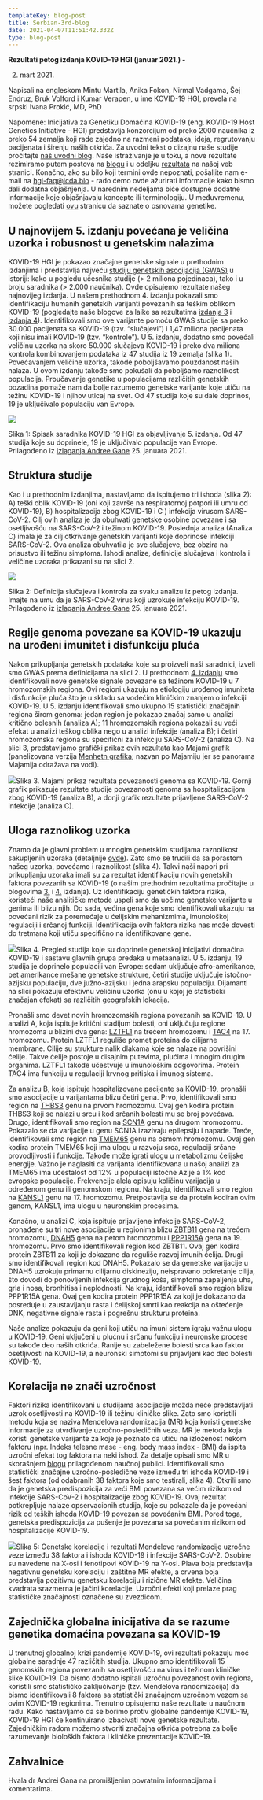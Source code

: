 ```yaml
---
templateKey: blog-post
title: Serbian-3rd-blog
date: 2021-04-07T11:51:42.332Z
type: blog-post
---
```

**Rezultati petog izdanja KOVID-19 HGI (januar 2021.) -**

2. mart 2021.

Napisali na engleskom Mintu Martila, Anika Fokon, Nirmal Vadgama, Šej Endruz, Bruk Volford i Kumar Verapen, u ime KOVID-19 HGI, prevela na srpski Ivana Prokić, MD, PhD

Napomene: Inicijativa za Genetiku Domaćina KOVID-19 (eng. KOVID-19 Host Genetics Initiative - HGI) predstavlja konzorcijum od preko 2000 naučnika iz preko 54 zemalja koji rade zajedno na razmeni podataka, ideja, regrutovanju pacijenata i širenju naših otkrića. Za uvodni tekst o dizajnu naše studije pročitajte [naš uvodni blog](https://www.covid19hg.org/sr/blog/2020-09-24-freeze-3-results/). Naše istraživanje je u toku, a nove rezultate rezimiramo putem postova na [blogu](https://www.covid19hg.org/blog/) i u odeljku [rezultata](https://www.covid19hg.org/results/r5/) na našoj veb stranici. Konačno, ako su bilo koji termini ovde nepoznati, pošaljite nam e-mail na hgi-faq@icda.bio - rado ćemo ovde ažurirati informacije kako bismo dali dodatna objašnjenja. U narednim nedeljama biće dostupne dodatne informacije koje objašnjavaju koncepte ili terminologiju. U međuvremenu, možete pogledati [ovu](https://medlineplus.gov/genetics/understanding/) stranicu da saznate o osnovama genetike.



## U najnovijem 5. izdanju povećana je veličina uzorka i robusnost u genetskim nalazima

KOVID-19 HGI je pokazao značajne genetske signale u prethodnim izdanjima i predstavlja najveću [studiju genetskih asocijacija (GWAS)](https://www.broadinstitute.org/files/styles/visuals_style/public/GWAS-Explainer-08-02-17.jpg?itok=-6sgc6nN) u istoriji: kako u pogledu učesnika studije (> 2 miliona pojedinaca), tako i u broju saradnika (> 2.000 naučnika). Ovde opisujemo rezultate našeg najnovijeg izdanja. U našem prethodnom 4. izdanju pokazali smo identifikaciju humanih genetskih varijanti povezanih sa teškim oblikom KOVID-19 (pogledajte naše blogove za laike sa rezultatima [izdanja 3](https://www.covid19hg.org/sr/blog/2020-09-24-freeze-3-results/) i [izdanja 4](https://www.covid19hg.org/blog/2020-11-24-covid-19-hgi-results-for-data-freeze-4-october-2020/)). Identifikovali smo ove varijante pomoću GWAS studije sa preko 30.000 pacijenata sa KOVID-19 (tzv. “slučajevi”) i 1,47 miliona pacijenata koji nisu imali KOVID-19 (tzv. “kontrole”). U 5. izdanju, dodatno smo povećali veličinu uzorka na skoro 50.000 slučajeva KOVID-19 i preko dva miliona kontrola kombinovanjem podataka iz 47 studija iz 19 zemalja (slika 1). Povećavanjem veličine uzorka, takođe poboljšavamo pouzdanost naših nalaza. U ovom izdanju takođe smo pokušali da poboljšamo raznolikost populacija. Proučavanje genetike u populacijama različitih genetskih pozadina pomaže nam da bolje razumemo genetske varijante koje utiču na težinu KOVID-19 i njihov uticaj na svet. Od 47 studija koje su dale doprinos, 19 je uključivalo populaciju van Evrope.



![](https://lh6.googleusercontent.com/4cBUl1jsnnjxbXsy0LHLf9XJWc1nkvTiWvv8ytQuuv9nhu96wIHriz1XoOEPVRvX0fQfgmc928oMEsv-sL9dFg6vGhqYURh54A1NYq2MG0Eh24WgJQsEfpqh31t8mTw4aqgVhHi1)



Slika 1: Spisak saradnika KOVID-19 HGI za objavljivanje 5. izdanja. Od 47 studija koje su doprinele, 19 je uključivalo populacije van Evrope. Prilagođeno iz [izlaganja Andree Gane](https://www.covid19hg.org/blog/2021-01-29-january-25-2021-meeting/) 25. januara 2021.



## Struktura studije

Kao i u prethodnim izdanjima, nastavljamo da ispitujemo tri ishoda (slika 2): A) teški oblik KOVID-19 (oni koji završe na respiratornoj potpori ili umru od KOVID-19), B) hospitalizacija zbog KOVID-19 i C ) infekcija virusom SARS-CoV-2. Cilj ovih analiza je da obuhvati genetske osobine povezane i sa osetljivošću na SARS-CoV-2 i težinom KOVID-19. Poslednja analiza (Analiza C) imala je za cilj otkrivanje genetskih varijanti koje doprinose infekciji SARS-CoV-2. Ova analiza obuhvatila je sve slučajeve, bez obzira na prisustvo ili težinu simptoma. Ishodi analize, definicije slučajeva i kontrola i veličine uzoraka prikazani su na slici 2.



![](https://lh3.googleusercontent.com/CiPW38vjnkNbh3uH_oZnulWK2cmmMRWL40vBXotyBZA_QCewk-T-3WuzaDPj5QxytFAGYWdl7cRcg-gy6h_mj5iMKMgZ0EEvyWVSt_edzZl1YhIDUyR-nh4tIoaJmxyMIsR53jNR)



Slika 2: Definicija slučajeva i kontrola za svaku analizu iz petog izdanja. Imajte na umu da je SARS-CoV-2 virus koji uzrokuje infekciju KOVID-19. Prilagođeno iz [izlaganja Andree Gane](https://www.covid19hg.org/blog/2021-01-29-january-25-2021-meeting/) 25. januara 2021.



## Regije genoma povezane sa KOVID-19 ukazuju na urođeni imunitet i disfunkciju pluća

Nakon prikupljanja genetskih podataka koje su proizveli naši saradnici, izveli smo GWAS prema definicijama na slici 2. U prethodnom [4. izdanju](https://www.covid19hg.org/blog/2020-11-24-covid-19-hgi-results-for-data-freeze-4-october-2020/) smo identifikovali nove genetske signale povezane sa težinom KOVID-19 u 7 hromozomskih regiona. Ovi regioni ukazuju na etiologiju urođenog imuniteta i disfunkcije pluća što je u skladu sa vodećim kliničkim znanjem o infekciji KOVID-19. U 5. izdanju identifikovali smo ukupno 15 statistički značajnih regiona širom genoma: jedan region je pokazao značaj samo u analizi kritično bolesnih (analiza A); 11 hromozomskih regiona pokazali su veći efekat u analizi teškog oblika nego u analizi infekcije (analiza B); i četiri hromozomska regiona su specifični za infekciju SARS-CoV-2 (analiza C). Na slici 3, predstavljamo grafički prikaz ovih rezultata kao Majami grafik (panelizovana verzija [Menhetn grafika](https://en.wikipedia.org/wiki/Manhattan_plot); nazvan po Majamiju jer se panorama Majamija odražava na vodi).



![](https://lh3.googleusercontent.com/KjYDaYSp10qnSTgK1DxuIbLReaWvgDkDqDxWozwZ_LDNMOTmJQSuOkf7d5ooIcLzGqtWssXMmAScJ6aovVGt9fAHMJHchYbVJlAEYVgTnlR1RvNSg4I5QEVB9qywJAbPHmeoqnSr)Slika 3. Majami prikaz rezultata povezanosti genoma sa KOVID-19. Gornji grafik prikazuje rezultate studije povezanosti genoma sa hospitalizacijom zbog KOVID-19 (analiza B), a donji grafik rezultate prijavljene SARS-CoV-2 infekcije (analiza C).



## Uloga raznolikog uzorka

Znamo da je glavni problem u mnogim genetskim studijama raznolikost sakupljenih uzoraka (detaljnije [ovde](https://www.vox.com/science-and-health/2018/10/22/17983568/dna-tests-precision-medicine-genetics-gwas-diversity-all-of-us)). Zato smo se trudili da sa porastom našeg uzorka, povećamo i raznolikost (slika 4). Takvi naši napori pri prikupljanju uzoraka imali su za rezultat identifikaciju novih genetskih faktora povezanih sa KOVID-19 (o našim prethodnim rezultatima pročitajte u blogovima [3.](https://www.covid19hg.org/sr/blog/2020-09-24-freeze-3-results/) i [4.](https://www.covid19hg.org/blog/2020-11-24-covid-19-hgi-results-for-data-freeze-4-october-2020/) izdanja). Uz identifikaciju genetičkih faktora rizika, koristeći naše analitičke metode uspeli smo da uočimo genetske varijante u genima ili blizu njih. Do sada, većina gena koje smo identifikovali ukazuju na povećani rizik za poremećaje u ćelijskim mehanizmima, imunološkoj regulaciji i srčanoj funkciji. Identifikacija ovih faktora rizika nas može dovesti do tretmana koji utiču specifično na identifikovane gene.

![](https://lh3.googleusercontent.com/5DuGrAQ8cGuT25k2sn8dQx6cf4qQJip8siYKd-KFQGeyW_zWdedv7pS5OBEp3SFhvuVcyMSLP1JJzN2kopY_pNIfq8NgryMWkdSrDeD2FReclfuwwCgP9v8F0na4y9QAfu2r1AiW)Slika 4. Pregled studija koje su doprinele genetskoj inicijativi domaćina KOVID-19 i sastavu glavnih grupa predaka u metaanalizi. U 5. izdanju, 19 studija je doprinelo populaciji van Evrope: sedam uključuje afro-amerikance, pet amerikance mešane genetske strukture, četiri studije uključuje istočno-azijsku populaciju, dve južno-azijsku i jedna arapsku populaciju. Dijamanti na slici pokazuju efektivnu veličinu uzorka (onu u kojoj je statistički značajan efekat) sa različitih geografskih lokacija.



Pronašli smo devet novih hromozomskih regiona povezanih sa KOVID-19. U analizi A, koja ispituje kritični stadijum bolesti, oni uključuju regione hromozoma u blizini dva gena: [LZTFL1](https://www.genecards.org/cgi-bin/carddisp.pl?gene=LZTFL1) na trećem hromozomu i [TAC4](https://www.genecards.org/cgi-bin/carddisp.pl?gene=TAC4) na 17. hromozomu. Protein LZTFL1 reguliše promet proteina do cilijarne membrane. Cilije su strukture nalik dlakama koje se nalaze na povrišini ćelije. Takve ćelije postoje u disajnim putevima, plućima i mnogim drugim organima. LZTFL1 takođe učestvuje u imunološkim odgovorima. Protein TAC4 ima funkciju u regulaciji krvnog pritiska i imunog sistema.



Za analizu B, koja ispituje hospitalizovane pacijente sa KOVID-19, pronašli smo asocijacije u varijantama blizu četiri gena. Prvo, identifikovali smo region na [THBS3](https://www.genecards.org/cgi-bin/carddisp.pl?gene=THBS3) genu na prvom hromozomu. Ovaj gen kodira protein THBS3 koji se nalazi u srcu i kod srčanih bolesti mu se broj povećava. Drugo, identifikovali smo region na [SCN1A](https://www.genecards.org/cgi-bin/carddisp.pl?gene=SCN1A) genu na drugom hromozomu. Pokazalo se da varijacije u genu SCN1A izazivaju epilepsiju i napade. Treće, identifikovali smo region na [TMEM65](https://www.genecards.org/cgi-bin/carddisp.pl?gene=TMEM65) genu na osmom hromozomu. Ovaj gen kodira protein TMEM65 koji ima ulogu u razvoju srca, regulaciji srčane provodljivosti i funkcije. Takođe može igrati ulogu u metabolizmu ćelijske energije. Važno je naglasiti da varijanta identifikovana u našoj analizi za TMEM65 ima učestalost od 12% u populaciji istočne Azije a 1% kod evropske populacije. Frekvencije alela opisuju količinu varijacija u određenom genu ili genomskom regionu. Na kraju, identifikovali smo region na [KANSL1](https://www.genecards.org/cgi-bin/carddisp.pl?gene=KANSL1) genu na 17. hromozomu. Pretpostavlja se da protein kodiran ovim genom, KANSL1, ima ulogu u neuronskim procesima.



Konačno, u analizi C, koja ispituje prijavljene infekcije SARS-CoV-2, pronađene su tri nove asocijacije u regionima blizu [ZBTB11](https://www.genecards.org/cgi-bin/carddisp.pl?gene=ZBTB11) gena na trećem hromozomu, [DNAH5](https://www.genecards.org/cgi-bin/carddisp.pl?gene=DNAH5) gena na petom hromozomu i [PPP1R15A](https://www.genecards.org/cgi-bin/carddisp.pl?gene=PPP1R15A) gena na 19. hromozomu. Prvo smo identifikovali region kod ZBTB11. Ovaj gen kodira protein ZBTB11 za koji je dokazano da reguliše razvoj imunih ćelija. Drugi smo identifikovali region kod DNAH5. Pokazalo se da genetske varijacije u DNAH5 uzrokuju primarnu cilijarnu diskineziju, neispravano pokretanje cilija, što dovodi do ponovljenih infekcija grudnog koša, simptoma zapaljenja uha, grla i nosa, bronhitisa i neplodnosti. Na kraju, identifikovali smo region blizu PPP1R15A gena. Ovaj gen kodira protein PPP1R15A za koji je dokazano da posreduje u zaustavljanju rasta i ćelijskoj smrti kao reakcija na oštećenje DNK, negativne signale rasta i pogrešnu strukturu proteina.



Naše analize pokazuju da geni koji utiču na imuni sistem igraju važnu ulogu u KOVID-19. Geni uključeni u plućnu i srčanu funkciju i neuronske procese su takođe deo naših otkrića. Ranije su zabeležene bolesti srca kao faktor osetljivosti na KOVID-19, a neuronski simptomi su prijavljeni kao deo bolesti KOVID-19.



## Korelacija ne znači uzročnost

Faktori rizika identifikovani u studijama asocijacije možda neće predstavljati uzrok osetljivosti na KOVID-19 ili težinu kliničke slike. Zato smo koristili metodu koja se naziva Mendelova randomizacija (MR) koja koristi genetske informacije za utvrđivanje uzročno-posledičnih veza. MR je metoda koja koristi genetske varijante za koje je poznato da utiču na izloženost nekom faktoru (npr. Indeks telesne mase - eng. body mass index - BMI) da ispita uzročni efekat tog faktora na neki ishod. Za detalje opisali smo MR u skorašnjem [blogu](https://www.covid19hg.org/blog/2021-02-05-mr-working-group/) prilagođenom naučnoj publici. Identifikovali smo statistički značajne uzročno-posledične veze između tri ishoda KOVID-19 i šest faktora (od odabranih 38 faktora koje smo testirali, slika 4). Otkrili smo da je genetska predispozicija za veći BMI povezana sa većim rizikom od infekcije SARS-CoV-2 i hospitalizacije zbog KOVID-19. Ovaj rezultat potkrepljuje nalaze opservacionih studija, koje su pokazale da je povećani rizik od teških ishoda KOVID-19 povezan sa povećanim BMI. Pored toga, genetska predispozicija za pušenje je povezana sa povećanim rizikom od hospitalizacije KOVID-19.

![](https://lh6.googleusercontent.com/iKVUglhDMbUfvneXDqZUE3ArCV7wuCvHG6KPjcBv69jyqC-DC41wXyntEWUZ_Fdj9MI7LNw0CFGKeE4idZ-Q-bjRFIr8iamdP2M-rvKvO0IY4_vJHNChAJC99ZTmGR59nDcSsgal)Slika 5: Genetske korelacije i rezultati Mendelove randomizacije uzročne veze između 38 faktora i ishoda KOVID-19 i infekcije SARS-CoV-2. Osobine su navedene na X-osi i fenotipovi KOVID-19 na Y-osi. Plava boja predstavlja negativnu genetsku korelaciju i zaštitne MR efekte, a crvena boja predstavlja pozitivnu genetsku korelaciju i rizične MR efekte. Veličina kvadrata srazmerna je jačini korelacije. Uzročni efekti koji prelaze prag statističke značajnosti označene su zvezdicom.



## Zajednička globalna inicijativa da se razume genetika domaćina povezana sa KOVID-19

U trenutnoj globalnoj krizi pandemije KOVID-19, ovi rezultati pokazuju moć globalne saradnje 47 različitih studija. Ukupno smo identifikovali 15 genomskih regiona povezanih sa osetljivošću na virus i težinom kliničke slike KOVID-19. Da bismo dodatno ispitali uzročnu povezanost ovih regiona, koristili smo statističko zaključivanje (tzv. Mendelova randomizacija) da bismo identifikovali 8 faktora sa statistički značajnom uzročnom vezom sa ovim KOVID-19 regionima. Trenutno opisujemo naše rezultate u naučnom radu. Kako nastavljamo da se borimo protiv globalne pandemije KOVID-19, KOVID-19 HGI će kontinuirano izbacivati nove genetske rezultate. Zajedničkim radom možemo stvoriti značajna otkrića potrebna za bolje razumevanje bioloških faktora i kliničke prezentacije KOVID-19.



## Zahvalnice

Hvala dr Andrei Gana na promišljenim povratnim informacijama i komentarima.